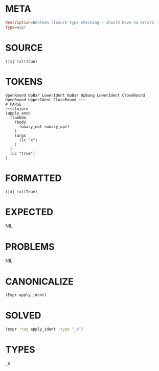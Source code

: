 # META
~~~ini
description=Boolean closure type checking - should have no errors
type=expr
~~~
# SOURCE
~~~roc
(|x| !x)(True)
~~~
# TOKENS
~~~text
OpenRound OpBar LowerIdent OpBar OpBang LowerIdent CloseRound OpenRound UpperIdent CloseRound ~~~
# PARSE
~~~clojure
(apply_anon
  (lambda
    (body
      (unary_not <unary_op>)
    )
    (args
      (lc "x")
    )
  )
  (uc "True")
)
~~~
# FORMATTED
~~~roc
(|x| !x)(True)
~~~
# EXPECTED
NIL
# PROBLEMS
NIL
# CANONICALIZE
~~~clojure
(Expr.apply_ident)
~~~
# SOLVED
~~~clojure
(expr :tag apply_ident :type "_a")
~~~
# TYPES
~~~roc
_a
~~~

